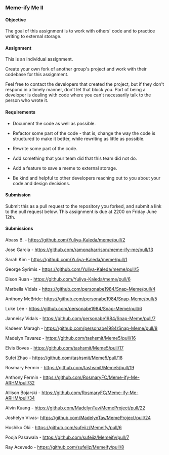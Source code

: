 ### Meme-ify Me II

#### Objective

The goal of this assignment is to work with others' code and to practice writing to external storage.

#### Assignment

This is an individual assignment.

Create your own fork of another group's project and work with their codebase for this assignment.

Feel free to contact the developers that created the project, but if they don't respond in a timely manner,
don't let that block you. Part of being a developer is dealing with code where you can't necessarily talk
to the person who wrote it.

#### Requirements

* Document the code as well as possible.

* Refactor some part of the code - that is, change the way the code is structured to make it better, while
rewriting as little as possible.

* Rewrite some part of the code.

* Add something that your team did that this team did not do.

* Add a feature to save a meme to external storage.

* Be kind and helpful to other developers reaching out to you about your code and design decisions.

#### Submission

Submit this as a pull request to the repository you forked, and submit a link to the pull request below. This assignment is due at 2200 on Friday June 12th.

#### Submissions

Abass B. - https://github.com/Yuliya-Kaleda/meme/pull/2

Jose Garcia - https://github.com/ramonaharrison/meme-ify-me/pull/13

Sarah Kim - https://github.com/Yuliya-Kaleda/meme/pull/1

George Syrimis - https://github.com/Yuliya-Kaleda/meme/pull/5

Dison Ruan - https://github.com/Yuliya-Kaleda/meme/pull/6

Marbella Vidals - https://github.com/personabe1984/Snap-Meme/pull/4

Anthony McBride: https://github.com/personabe1984/Snap-Meme/pull/5

Luke Lee  - https://github.com/personabe1984/Snap-Meme/pull/6

Janneisy Vidals - https://github.com/personabe1984/Snap-Meme/pull/7

Kadeem Maragh - https://github.com/personabe1984/Snap-Meme/pull/8

Madelyn Tavarez - https://github.com/tashsmit/Meme5/pull/16

Elvis Boves - https://github.com/tashsmit/Meme5/pull/17

Sufei Zhao - https://github.com/tashsmit/Meme5/pull/18

Rosmary Fermin - https://github.com/tashsmit/Meme5/pull/19

Anthony Fermin - https://github.com/RosmaryFC/Meme-ify-Me-ARHM/pull/32

Allison Bojarski - https://github.com/RosmaryFC/Meme-ify-Me-ARHM/pull/34

Alvin Kuang - https://github.com/MadelynTav/MemeProject/pull/22

Joshelyn Vivas- https://github.com/MadelynTav/MemeProject/pull/24

Hoshiko Oki - https://github.com/sufeiiz/Memeify/pull/6

Pooja Pasawala - https://github.com/sufeiiz/Memeify/pull/7

Ray Acevedo - https://github.com/sufeiiz/Memeify/pull/8
